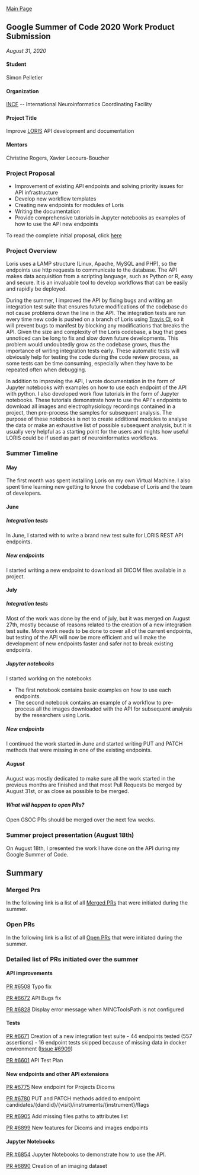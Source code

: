 ﻿---
layout: default
---


[Main Page](https://spell.github.io/)

## Google Summer of Code 2020 Work Product Submission
_August 31, 2020_

#### Student
Simon Pelletier

#### Organization
[INCF](https://www.incf.org/) -- International Neuroinformatics Coordinating Facility

#### Project Title
Improve [LORIS](http://loris.ca/) API development and documentation 

#### Mentors
Christine Rogers, Xavier Lecours-Boucher

### Project Proposal 
- Improvement of existing API endpoints and solving priority issues for API infrastructure <br/>
- Develop new workflow templates <br/>
- Creating new endpoints for modules of Loris <br/>
- Writing the documentation <br/>
- Provide comprehensive tutorials in Jupyter notebooks as examples of how to use the API new endpoints <br/>

To read the complete initial proposal, click [here](https://summerofcode.withgoogle.com/dashboard/project/6754286073020416/details/)

### Project Overview

Loris uses a LAMP structure (Linux, Apache, MySQL and PHP), so the endpoints use http requests to communicate to the 
database. The API makes data acquisition from a scripting language, such as Python or R, easy and secure. It is an 
invaluable tool to develop workflows that can be easily and rapidly be deployed. 

During the summer, I improved the API by fixing bugs and writing an integration test suite that ensures future 
modifications of the codebase do not cause problems down the line in the API. The integration tests are run every 
time new code is pushed on a branch of Loris using [Travis CI](https://travis-ci.org/), so it will prevent bugs to 
manifest by blocking any modifications that breaks the API. Given the size and complexity of the Loris codebase, a bug 
that goes unnoticed can be long to fix and slow down future developments. This problem would undoubtedly grow as the 
codebase grows, thus the importance of writing integration tests early. These automatic tests will obviously help for
testing the code during the code review process, as some tests can be time consuming, especially when they have to be 
repeated often when debugging.

In addition to improving the API, I wrote documentation in the form of Jupyter notebooks with examples 
on how to use each endpoint of the API with python. I also developed work flow tutorials in the form of Jupyter 
notebooks. These tutorials demonstrate how to use the API's endpoints to download all images and electrophysiology 
recordings contained in a project, then pre-process the samples for subsequent analysis. The purpose of these
notebooks is not to create additional modules to analyse the data or make an exhaustive list of possible subsequent 
analysis, but it is usually very helpful as a starting point for the users and mights how useful LORIS could be if
used as part of neuroinformatics workflows. 

### Summer Timeline
#### May
The first month was spent installing Loris on my own Virtual Machine. I also spent time learning new 
getting to know the codebase
of Loris and the team of developers.

#### June
##### Integration tests
In June, I started with to write a brand new test suite for LORIS REST API endpoints.

##### New endpoints
I started writing a new endpoint to download all DICOM files available in a project.

#### July

##### Integration tests
Most of the work was done by the end of july, but it was merged on August 27th, mostly because of reasons related to the 
creation of a new integration test suite. More work needs to be done to cover all of the current endpoints, but testing 
of the API will now be more efficient and will make the development of new endpoints faster and safer not to break 
existing endpoints.  

##### Jupyter notebooks
I started working on the notebooks 
- The first notebook contains basic examples on how to use each endpoints.
- The second notebook contains an example of a workflow to pre-process all the images downloaded with the API for
subsequent analysis by the researchers using Loris.

##### New endpoints
I continued the work started in June and started writing PUT and PATCH methods that were missing in one of the existing 
endpoints.

##### August
August was mostly dedicated to make sure all the work started in the previous months are finished and that
most Pull Requests be merged by August 31st, or as close as possible to be merged. 

##### What will happen to open PRs?

Open GSOC PRs should be merged over the next few weeks.

### Summer project presentation (August 18th)

On August 18th, I presented the work I have done on the API during my Google Summer of Code. 

## Summary
### Merged Prs

In the following link is a list of all [Merged PRs](https://github.com/aces/Loris/pulls?q=is%3Apr+author%3Aspell00+is%3Amerged+created%3A%3C2020-08-31+) that were initiated during the summer.

### Open PRs

In the following link is a list of all [Open PRs](https://github.com/aces/Loris/pulls?q=is%3Apr+author%3Aspell00+is%3Aopen+created%3A%3C2020-08-31+) that were initiated during the summer.

### Detailed list of PRs initiated over the summer
#### API improvements
[PR #6508](https://github.com/aces/Loris/pull/6672) Typo fix

[PR #6672](https://github.com/aces/Loris/pull/6672) API Bugs fix

[PR #6828](https://github.com/aces/Loris/pull/6828) Display error message when MINCToolsPath is not configured


#### Tests
[PR #6671](https://github.com/aces/Loris/pull/6671) Creation of a new integration test suite 
    - 44 endpoints tested (557 assertions)
    - 16 endpoint tests skipped because of missing data in docker environment ([Issue #6909]())

[PR #6601](https://github.com/aces/Loris/pull/6601) API Test Plan

#### New endpoints and other API extensions

[PR #6775](https://github.com/aces/Loris/pull/6775) New endpoint for Projects Dicoms

[PR #6780](https://github.com/aces/Loris/pull/6775) PUT and PATCH methods added to endpoint 
candidates/{dandid}/{visit}/instruments/{instrument}/flags

[PR #6905](https://github.com/aces/Loris/pull/6905) Add missing files paths to attributes list

[PR #6899](https://github.com/aces/Loris/pull/6899) New features for Dicoms and images endpoints


#### Jupyter Notebooks

[PR #6854](https://github.com/aces/Loris/pull/6854) Jupyter Notebooks to demonstrate how to use the 
API.

[PR #6890](https://github.com/aces/Loris/pull/6905) Creation of an imaging dataset


